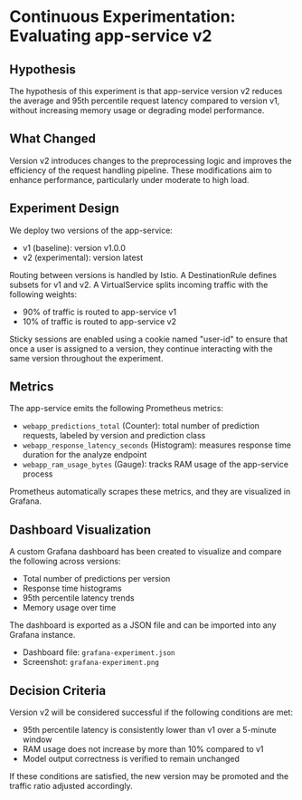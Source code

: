 # Continuous Experimentation: Evaluating app-service v2

## Hypothesis

The hypothesis of this experiment is that app-service version v2 reduces the average and 95th percentile request latency compared to version v1, without increasing memory usage or degrading model performance.

## What Changed

Version v2 introduces changes to the preprocessing logic and improves the efficiency of the request handling pipeline. These modifications aim to enhance performance, particularly under moderate to high load.

## Experiment Design

We deploy two versions of the app-service:

- v1 (baseline): version v1.0.0
- v2 (experimental): version latest

Routing between versions is handled by Istio. A DestinationRule defines subsets for v1 and v2. A VirtualService splits incoming traffic with the following weights:

- 90% of traffic is routed to app-service v1
- 10% of traffic is routed to app-service v2

Sticky sessions are enabled using a cookie named "user-id" to ensure that once a user is assigned to a version, they continue interacting with the same version throughout the experiment.

## Metrics

The app-service emits the following Prometheus metrics:

- `webapp_predictions_total` (Counter): total number of prediction requests, labeled by version and prediction class
- `webapp_response_latency_seconds` (Histogram): measures response time duration for the analyze endpoint
- `webapp_ram_usage_bytes` (Gauge): tracks RAM usage of the app-service process

Prometheus automatically scrapes these metrics, and they are visualized in Grafana.

## Dashboard Visualization

A custom Grafana dashboard has been created to visualize and compare the following across versions:

- Total number of predictions per version
- Response time histograms
- 95th percentile latency trends
- Memory usage over time

The dashboard is exported as a JSON file and can be imported into any Grafana instance.

- Dashboard file: `grafana-experiment.json`
- Screenshot: `grafana-experiment.png`

## Decision Criteria

Version v2 will be considered successful if the following conditions are met:

- 95th percentile latency is consistently lower than v1 over a 5-minute window
- RAM usage does not increase by more than 10% compared to v1
- Model output correctness is verified to remain unchanged

If these conditions are satisfied, the new version may be promoted and the traffic ratio adjusted accordingly.

